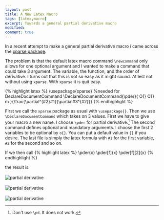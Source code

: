 ```yaml
---
layout: post
title: A New Latex Macro
tags: [latex,macro]
excerpt: Towards a general partial derivative macro
modified: 
comment: true
---
```


In a recent attempt to make a general partial derivative macro i came across the [xparse package](https://www.ctan.org/pkg/xparse?lang=en). 

The problem is that the default latex macro command `\newcommand` only allows for one optional argument and I wanted to make a command that could take 3 argument. The variable, the function, and the order of derivative. I turns out that this is not so easy as it might sound. At lest not without using `xparse`. With `xparse` it is quit easy. 

{% highlight latex %}
\usepackage{xparse} %needed for DeclareDocumentCommand
\DeclareDocumentCommand{\pder}{ O{} O{} m }{\frac{\partial^{#2}#1}{\partial#3^{#2}}}
{% endhighlight %}

First we call the `xparse` package as usual with `\usepackage{}`. Then we use `\DeclareDocumentCommand` which takes on 3 values. First we have to give your macro a new name. I choose `\pder` for partial derivative.[^pd] The second command defines optional and mandatory arguments. I choose the first 2 variables to be optional by `o{}`. You can put a default value in `{}` if you desire. The last file is simply the latex formula with `#1` for the first variable, `#2` for the second and so on. 

If we then call 
{% highlight latex %}
\pder{x}
\pder[f]{x}
\pder[f][2]{x}
{% endhighlight %}

the result is <br><br>
![partial derivative](http://latex.codecogs.com/png.latex?\frac{\partial}{\partial&space;x}&space; "Optional title")<br><br>
![partial derivative](http://latex.codecogs.com/png.latex?\frac{\partial&space;f}{\partial&space;x} "Optional title")<br><br>
![partial derivative](http://latex.codecogs.com/png.latex?\frac{\partial^2&space;f}{\partial&space;x^2} "Optional title")


[^pd]: Don't use `\pd`. It does not work.